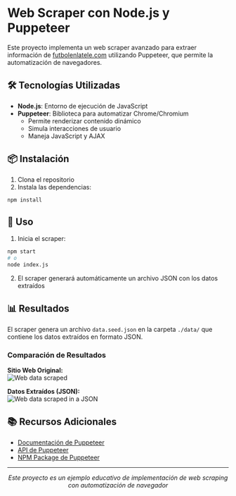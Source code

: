 # Web Scraper con Node.js y Puppeteer

Este proyecto implementa un web scraper avanzado para extraer información de [futbolenlatele.com](https://www.futbolenlatele.com/) utilizando Puppeteer, que permite la automatización de navegadores.

## 🛠️ Tecnologías Utilizadas

- **Node.js**: Entorno de ejecución de JavaScript
- **Puppeteer**: Biblioteca para automatizar Chrome/Chromium
  - Permite renderizar contenido dinámico
  - Simula interacciones de usuario
  - Maneja JavaScript y AJAX

## 📦 Instalación

1. Clona el repositorio
2. Instala las dependencias:
```bash
npm install
```

## 🚀 Uso

1. Inicia el scraper:
```bash
npm start
# o
node index.js
```

2. El scraper generará automáticamente un archivo JSON con los datos extraídos

## 📊 Resultados

El scraper genera un archivo `data.seed.json` en la carpeta `./data/` que contiene los datos extraídos en formato JSON.

### Comparación de Resultados

**Sitio Web Original:** <br>
![Web data scraped](https://user-images.githubusercontent.com/14861253/177007945-8d224eb5-f966-4c3b-bd66-a28b80d23b97.png)

**Datos Extraídos (JSON):** <br>
![Web data scraped in a JSON](https://user-images.githubusercontent.com/14861253/177024167-45079d94-b099-47ba-ad6e-045ead2792aa.png)

## 📚 Recursos Adicionales

- [Documentación de Puppeteer](https://github.com/puppeteer/puppeteer#getting-started)
- [API de Puppeteer](https://github.com/puppeteer/puppeteer/blob/v2.1.1/docs/api.md)
- [NPM Package de Puppeteer](https://www.npmjs.com/package/puppeteer)

---

<div align="center">
  <em>Este proyecto es un ejemplo educativo de implementación de web scraping con automatización de navegador</em>
</div>
